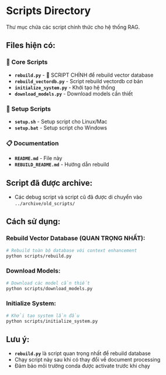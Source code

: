 # Scripts Directory

Thư mục chứa các script chính thức cho hệ thống RAG.

## Files hiện có:

### 🔧 Core Scripts

- **`rebuild.py`** - 🎯 SCRIPT CHÍNH để rebuild vector database
- **`rebuild_vectordb.py`** - Script rebuild vectordb cơ bản
- **`initialize_system.py`** - Khởi tạo hệ thống
- **`download_models.py`** - Download models cần thiết

### 🚀 Setup Scripts

- **`setup.sh`** - Setup script cho Linux/Mac
- **`setup.bat`** - Setup script cho Windows

### 📋 Documentation

- **`README.md`** - File này
- **`REBUILD_README.md`** - Hướng dẫn rebuild

## Script đã được archive:

- Các debug script và script cũ đã được di chuyển vào `../archive/old_scripts/`

## Cách sử dụng:

### Rebuild Vector Database (QUAN TRỌNG NHẤT):

```bash
# Rebuild toàn bộ database với context enhancement
python scripts/rebuild.py
```

### Download Models:

```bash
# Download các model cần thiết
python scripts/download_models.py
```

### Initialize System:

```bash
# Khởi tạo system lần đầu
python scripts/initialize_system.py
```

## Lưu ý:

- **`rebuild.py`** là script quan trọng nhất để rebuild database
- Chạy script này sau khi có thay đổi về document processing
- Đảm bảo môi trường conda được activate trước khi chạy

